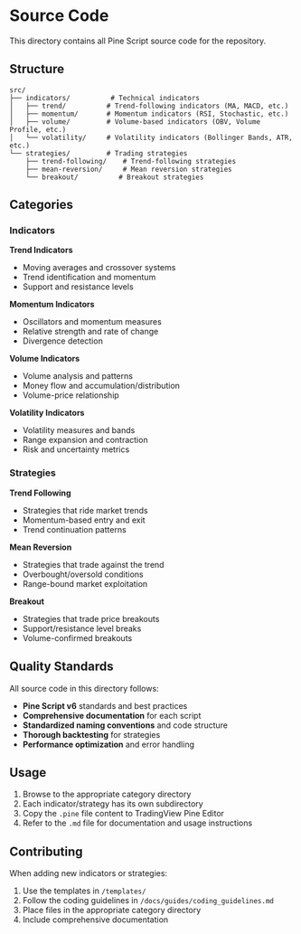 # Source Code

This directory contains all Pine Script source code for the repository.

## Structure

```
src/
├── indicators/          # Technical indicators
│   ├── trend/          # Trend-following indicators (MA, MACD, etc.)
│   ├── momentum/       # Momentum indicators (RSI, Stochastic, etc.)
│   ├── volume/         # Volume-based indicators (OBV, Volume Profile, etc.)
│   └── volatility/     # Volatility indicators (Bollinger Bands, ATR, etc.)
└── strategies/         # Trading strategies
    ├── trend-following/    # Trend-following strategies
    ├── mean-reversion/     # Mean reversion strategies
    └── breakout/          # Breakout strategies
```

## Categories

### Indicators

**Trend Indicators**
- Moving averages and crossover systems
- Trend identification and momentum
- Support and resistance levels

**Momentum Indicators**
- Oscillators and momentum measures
- Relative strength and rate of change
- Divergence detection

**Volume Indicators**
- Volume analysis and patterns
- Money flow and accumulation/distribution
- Volume-price relationship

**Volatility Indicators**
- Volatility measures and bands
- Range expansion and contraction
- Risk and uncertainty metrics

### Strategies

**Trend Following**
- Strategies that ride market trends
- Momentum-based entry and exit
- Trend continuation patterns

**Mean Reversion**
- Strategies that trade against the trend
- Overbought/oversold conditions
- Range-bound market exploitation

**Breakout**
- Strategies that trade price breakouts
- Support/resistance level breaks
- Volume-confirmed breakouts

## Quality Standards

All source code in this directory follows:

- **Pine Script v6** standards and best practices
- **Comprehensive documentation** for each script
- **Standardized naming conventions** and code structure
- **Thorough backtesting** for strategies
- **Performance optimization** and error handling

## Usage

1. Browse to the appropriate category directory
2. Each indicator/strategy has its own subdirectory
3. Copy the `.pine` file content to TradingView Pine Editor
4. Refer to the `.md` file for documentation and usage instructions

## Contributing

When adding new indicators or strategies:

1. Use the templates in `/templates/`
2. Follow the coding guidelines in `/docs/guides/coding_guidelines.md`
3. Place files in the appropriate category directory
4. Include comprehensive documentation
